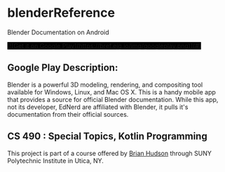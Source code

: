 # blenderReference
Blender Documentation on Android

<span style="background:black;">
[![Get it on Google Play](https://bref.ejg.io/img/googleplay.png)](#)
</span>

## Google Play Description:
Blender is a powerful 3D modeling, rendering, and compositing tool available for Windows, Linux, and Mac OS X.
This is a handy mobile app that provides a source for official Blender documentation.
While this app, not its developer, EdNerd are affiliated with Blender, it pulls it's documentation from their official sources.


## CS 490 : Special Topics, Kotlin Programming
This project is part of a course offered by [Brian Hudson](https://github.com/hudsonb) through SUNY Polytechnic Institute in Utica, NY.
